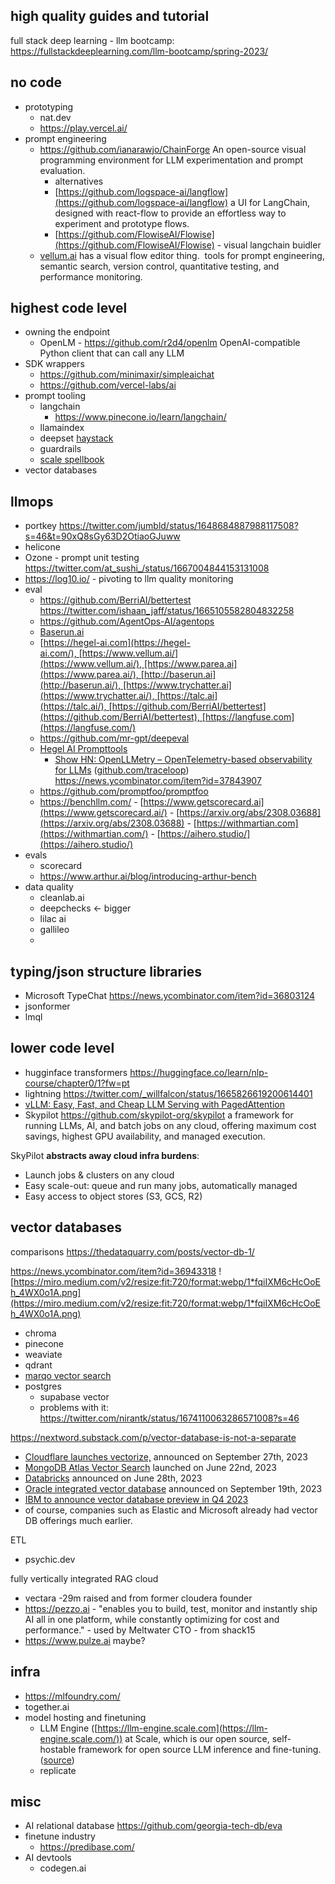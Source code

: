 ## high quality guides and tutorial

full stack deep learning - llm bootcamp: https://fullstackdeeplearning.com/llm-bootcamp/spring-2023/

## no code

- prototyping
	- nat.dev
	- https://play.vercel.ai/
- prompt engineering
	- https://github.com/ianarawjo/ChainForge An open-source visual programming environment for LLM experimentation and prompt evaluation.
		- alternatives
		- [https://github.com/logspace-ai/langflow](https://github.com/logspace-ai/langflow) a UI for LangChain, designed with react-flow to provide an effortless way to experiment and prototype flows.
		- [https://github.com/FlowiseAI/Flowise](https://github.com/FlowiseAI/Flowise) - visual langchain buidler
	- [vellum.ai](https://techcrunch.com/2023/07/11/prompt-engineering-startup-vellum-ai/) has a visual flow editor thing.  tools for prompt engineering, semantic search, version control, quantitative testing, and performance monitoring.

## highest code level

- owning the endpoint
	- OpenLM - https://github.com/r2d4/openlm OpenAI-compatible Python client that can call any LLM
- SDK wrappers
	- https://github.com/minimaxir/simpleaichat
	- https://github.com/vercel-labs/ai
- prompt tooling
	- langchain
		- https://www.pinecone.io/learn/langchain/
	- llamaindex
	- deepset [haystack](https://haystack.deepset.ai/)
	- guardrails 
	- [scale spellbook](https://twitter.com/russelljkaplan/status/1590183663819718658)
- vector databases

## llmops

- portkey https://twitter.com/jumbld/status/1648684887988117508?s=46&t=90xQ8sGy63D2OtiaoGJuww
- helicone 
- Ozone - prompt unit testing https://twitter.com/at_sushi_/status/1667004844153131008
- https://log10.io/ - pivoting to llm quality monitoring
- eval
	- https://github.com/BerriAI/bettertest https://twitter.com/ishaan_jaff/status/1665105582804832258
	- https://github.com/AgentOps-AI/agentops
	- [Baserun.ai](https://www.ycombinator.com/launches/JFc-baserun-ai-ship-llm-features-with-confidence)
	- [https://hegel-ai.com](https://hegel-ai.com/), [https://www.vellum.ai/](https://www.vellum.ai/), [https://www.parea.ai](https://www.parea.ai/), [http://baserun.ai](http://baserun.ai/), [https://www.trychatter.ai](https://www.trychatter.ai/), [https://talc.ai](https://talc.ai/), [https://github.com/BerriAI/bettertest](https://github.com/BerriAI/bettertest), [https://langfuse.com](https://langfuse.com/)
	- https://github.com/mr-gpt/deepeval
	- [Hegel AI Prompttools](https://news.ycombinator.com/item?id=36958175)
		- [Show HN: OpenLLMetry – OpenTelemetry-based observability for LLMs](https://github.com/traceloop/openllmetry) ([github.com/traceloop](https://news.ycombinator.com/from?site=github.com/traceloop)) https://news.ycombinator.com/item?id=37843907
	- https://github.com/promptfoo/promptfoo
	- https://benchllm.com/
	- [https://www.getscorecard.ai](https://www.getscorecard.ai/)
	- [https://arxiv.org/abs/2308.03688](https://arxiv.org/abs/2308.03688)
	- [https://withmartian.com](https://withmartian.com/)
	- [https://aihero.studio/](https://aihero.studio/)
- evals 
	- scorecard
	- https://www.arthur.ai/blog/introducing-arthur-bench
- data quality
	- cleanlab.ai
	- deepchecks <- bigger
	- lilac ai
	- gallileo
	- 

## typing/json structure libraries 

- Microsoft TypeChat https://news.ycombinator.com/item?id=36803124
- jsonformer
- lmql

## lower code level

- hugginface transformers https://huggingface.co/learn/nlp-course/chapter0/1?fw=pt
- lightning https://twitter.com/_willfalcon/status/1665826619200614401
- [vLLM: Easy, Fast, and Cheap LLM Serving with PagedAttention](https://blog.vllm.ai/2023/06/20/vllm.html)
- Skypilot https://github.com/skypilot-org/skypilot a framework for running LLMs, AI, and batch jobs on any cloud, offering maximum cost savings, highest GPU availability, and managed execution.

SkyPilot **abstracts away cloud infra burdens**:

- Launch jobs & clusters on any cloud
- Easy scale-out: queue and run many jobs, automatically managed
- Easy access to object stores (S3, GCS, R2)


## vector databases

comparisons https://thedataquarry.com/posts/vector-db-1/

https://news.ycombinator.com/item?id=36943318
![https://miro.medium.com/v2/resize:fit:720/format:webp/1*fqiIXM6cHcOoEh_4WX0o1A.png](https://miro.medium.com/v2/resize:fit:720/format:webp/1*fqiIXM6cHcOoEh_4WX0o1A.png)

- chroma
- pinecone
- weaviate
- qdrant
- [marqo vector search](https://news.ycombinator.com/item?id=37147140)
- postgres
	- supabase vector
	- problems with it:   
https://twitter.com/nirantk/status/1674110063286571008?s=46

https://nextword.substack.com/p/vector-database-is-not-a-separate
-   [Cloudflare launches vectorize,](https://blog.cloudflare.com/vectorize-vector-database-open-beta/) announced on September 27th, 2023
-   [MongoDB Atlas Vector Search](https://www.mongodb.com/blog/post/introducing-atlas-vector-search-build-intelligent-applications-semantic-search-ai) launched on June 22nd, 2023
-   [Databricks](https://www.databricks.com/company/newsroom/press-releases/databricks-introduces-new-generative-ai-tools-investing-lakehouse) announced on June 28th, 2023
-   [Oracle integrated vector database](https://www.oracle.com/news/announcement/ocw-integrated-vector-database-augments-generative-ai-2023-09-19/) announced on September 19th, 2023
-   [IBM to announce vector database preview in Q4 2023](https://newsroom.ibm.com/2023-09-07-IBM-Advances-watsonx-AI-and-Data-Platform-with-Tech-Preview-for-watsonx-governance-and-Planned-Release-of-New-Models-and-Generative-AI-in-watsonx-data)
-   of course, companies such as Elastic and Microsoft already had vector DB offerings much earlier.

ETL
- psychic.dev


fully vertically integrated RAG cloud
- vectara -29m raised and from former cloudera founder
- https://pezzo.ai - "enables you to build, test, monitor and instantly ship AI all in one platform, while constantly optimizing for cost and performance." - used by Meltwater CTO - from shack15
- https://www.pulze.ai maybe?

## infra

- https://mlfoundry.com/
- together.ai
- model hosting and finetuning
	- LLM Engine ([https://llm-engine.scale.com](https://llm-engine.scale.com/)) at Scale, which is our open source, self-hostable framework for open source LLM inference and fine-tuning. ([source](https://news.ycombinator.com/item?id=37492776))
	- replicate


## misc

- AI relational database https://github.com/georgia-tech-db/eva
- finetune industry
	- https://predibase.com/
- AI devtools
	- codegen.ai